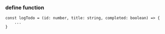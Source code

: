 ### define function
```
const logTodo = (id: number, title: string, completed: boolean) => {
    ...
}
```